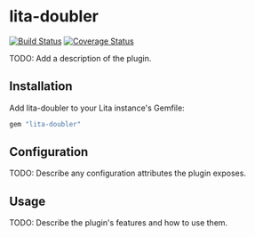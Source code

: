 # lita-doubler

[![Build Status](https://travis-ci.org/1014110874@qq.com/lita-doubler.png?branch=master)](https://travis-ci.org/1014110874@qq.com/lita-doubler)
[![Coverage Status](https://coveralls.io/repos/1014110874@qq.com/lita-doubler/badge.png)](https://coveralls.io/r/1014110874@qq.com/lita-doubler)

TODO: Add a description of the plugin.

## Installation

Add lita-doubler to your Lita instance's Gemfile:

``` ruby
gem "lita-doubler"
```

## Configuration

TODO: Describe any configuration attributes the plugin exposes.

## Usage

TODO: Describe the plugin's features and how to use them.
